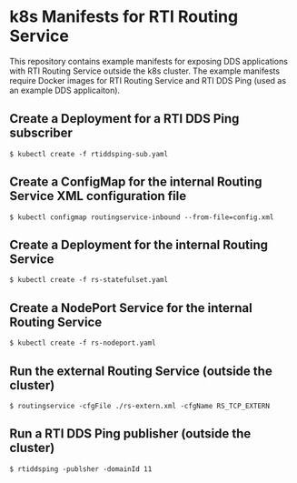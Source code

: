 # k8s Manifests for RTI Routing Service
This repository contains example manifests for exposing DDS applications with RTI Routing Service outside the k8s cluster. 
The example manifests require Docker images for RTI Routing Service and RTI DDS Ping (used as an example DDS applicaiton).

## Create a Deployment for a RTI DDS Ping subscriber
`$ kubectl create -f rtiddsping-sub.yaml`

## Create a ConfigMap for the internal Routing Service XML configuration file
`$ kubectl configmap routingservice-inbound --from-file=config.xml`

## Create a Deployment for the internal Routing Service
`$ kubectl create -f rs-statefulset.yaml`

## Create a NodePort Service for the internal Routing Service
`$ kubectl create -f rs-nodeport.yaml`

## Run the external Routing Service (outside the cluster)
`$ routingservice -cfgFile ./rs-extern.xml -cfgName RS_TCP_EXTERN`

## Run a RTI DDS Ping publisher (outside the cluster)
`$ rtiddsping -publsher -domainId 11`
